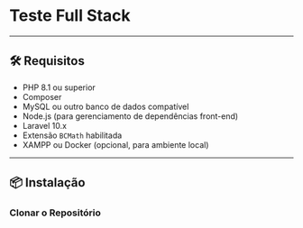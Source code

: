 # Teste Full Stack

---

## 🛠️ Requisitos
- PHP 8.1 ou superior
- Composer
- MySQL ou outro banco de dados compatível
- Node.js (para gerenciamento de dependências front-end)
- Laravel 10.x
- Extensão `BCMath` habilitada
- XAMPP ou Docker (opcional, para ambiente local)

---

## 📦 Instalação

### Clonar o Repositório
```bash

